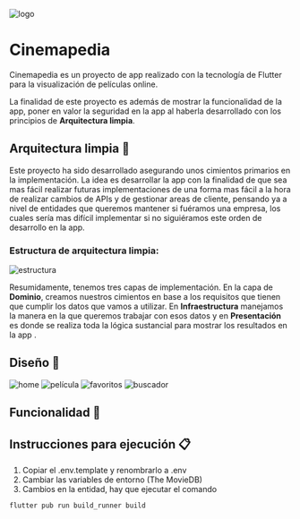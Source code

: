 ![logo](./assets/logo.png)
# Cinemapedia 


Cinemapedia es un proyecto de app realizado con la tecnología de Flutter para la visualización de películas online.

La finalidad de este proyecto es además de mostrar la funcionalidad de la app, poner en valor la seguridad en la app al haberla desarrollado con los principios de **Arquitectura limpia**.

## Arquitectura limpia 🔎

Este proyecto ha sido desarrollado asegurando unos cimientos primarios en la implementación. La idea es desarrollar la app con la finalidad de que sea mas fácil realizar futuras implementaciones de una forma mas fácil a la hora de realizar cambios de APIs y de gestionar areas de cliente, pensando ya a nivel de entidades que queremos mantener si fuéramos una empresa, los cuales sería  mas difícil implementar si no siguiéramos este orden de desarrollo en la app.

### Estructura de arquitectura limpia:
![estructura](./assets/estructura.png)

Resumidamente, tenemos tres capas de implementación. En la capa de **Dominio**, creamos nuestros cimientos en base a los requisitos que tienen que cumplir los datos que vamos a utilizar. En **Infraestructura** manejamos la manera en la que queremos trabajar con esos datos y en **Presentación** es donde se realiza toda la lógica sustancial para mostrar los resultados en la app .

## Diseño 🎥

![home](./assets/home.png)
![película](./assets/pelicula.png)
![favoritos](./assets/favoritos.png)
![buscador](./assets/buscador.png)

## Funcionalidad 🔩



## Instrucciones para ejecución 📋

1. Copiar el .env.template y renombrarlo a .env
2. Cambiar las variables de entorno (The MovieDB)
3. Cambios en la entidad, hay que ejecutar el comando
```
flutter pub run build_runner build
```